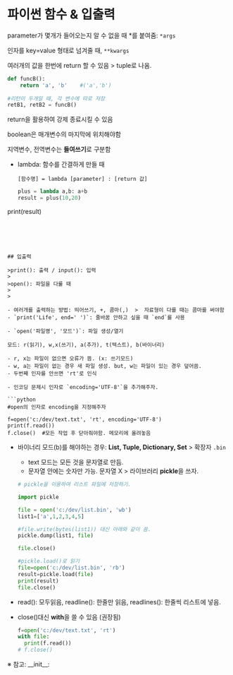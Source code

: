 # 파이썬 함수 & 입출력

parameter가 몇개가 들어오는지 알 수 없을 때 \*를 붙여줌: `*args`

인자를 key=value 형태로 넘겨줄 때, `**kwargs`

여러개의 값을 한번에 return 할 수 있음 > tuple로 나옴.

```python
def funcB():
	return 'a', 'b'    #('a','b')
	
#리턴이 두개일 때, 각 변수에 따로 저장
retB1, retB2 = funcB()
```



return을 활용하여 강제 종료시킬 수 있음

boolean은 매개변수의 마지막에 위치해야함

지역변수, 전역변수는 **들여쓰기**로 구분함



- lambda: 함수를 간결하게 만들 때

  `[함수명] = lambda [parameter] : [return 값]`
  
  ```python
  plus = lambda a,b: a+b
  result = plus(10,20)
print(result)
  ```

  
  
  

## 입출력

>print(): 출력 / input(): 입력 
>
>open(): 파일을 다룰 때
>
>

- 여러개를 출력하는 방법: 띄어쓰기, +, 콤마(,)  >  자료형이 다를 때는 콤마를 써야함
- `print('Life', end=' ')`: 줄바꿈 안하고 싶을 때 `end`를 사용

- `open('파일명', '모드')`: 파일 생성/열기

  모드: r(읽기), w,x(쓰기), a(추가), t(텍스트), b(바이너리)
  
  - r, x는 파일이 없으면 오류가 뜸. (x: 쓰기모드)
  - w, a는 파일이 없는 경우 새 파일 생성. but, w는 파일이 있는 경우 덮어씀.
  - 두번째 인자를 안쓰면 'rt'로 인식

  - 인코딩 문제시 인자로 `encoding='UTF-8'`을 추가해주자.
  
  ```python
#open의 인자로 encoding을 지정해주자
  
f=open('c:/dev/text.txt', 'rt', encoding='UTF-8')
  print(f.read())
  f.close()  #모든 작업 후 닫아줘야함. 메모리에 올려놓음
  ```
  
- 바이너리 모드(b)를 해야하는 경우: **List, Tuple, Dictionary, Set**  >  확장자 `.bin`

  - text 모드는 모든 것을 문자열로 만듬.
  - 문자열 안에는 숫자만 가능. 문자열 X  >   라이브러리 **pickle**을 쓰자.

  ```python
  # pickle을 이용하여 리스트 파일에 저장하기.
  
  import pickle
  
  file = open('c:/dev/list.bin', 'wb')
  list1=['a',1,2,3,4,5]
  
  #file.write(bytes(list1)) 대신 아래와 같이 씀.
  pickle.dump(list1, file)
  
  file.close()
  ```

  ```python
  #pickle.load()로 읽기
  file=open('c:/dev/list.bin', 'rb')
  result=pickle.load(file)	
  print(result)
  file.close()
  ```

- read(): 모두읽음, readline(): 한줄만 읽음, readlines(): 한줄씩 리스트에 넣음.

- close()대신 **with**을 쓸 수 있음 (권장됨)

  ```python
  f=open('c:/dev/text.txt', 'rt')
  with file:
  	print(f.read())
  # f.close()  
  ```

  

※ 참고: \_\_init\_\_: 

